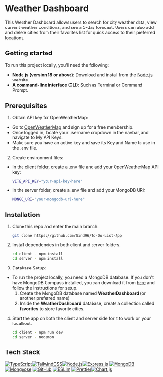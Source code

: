 # Weather Dashboard

This Weather Dashboard allows users to search for city weather data, view current weather conditions, and see a 5-day forecast. Users can also add and delete cities from their favorites list for quick access to their preferred locations.

## Getting started

To run this project locally, you'll need the following:

- **Node.js (version 18 or above)**: Download and install from the [Node.js](https://nodejs.org/en) website.
- **A command-line interface (CLI)**: Such as Terminal or Command Prompt.

## Prerequisites

1. Obtain API key for OpenWeatherMap:

- Go to [OpenWeatherMap](https://openweathermap.org/) and sign up for a free membership.
- Once logged in, locate your username dropdown in the navbar, and navigate to My API Keys.
- Make sure you have an active key and save its Key and Name to use in the .env file.

2. Create environment files:

- In the client folder, create a .env file and add your OpenWeatherMap API key:

  ```bash
  VITE_API_KEY="your-api-key-here"

  ```

- In the server folder, create a .env file and add your MongoDB URI:
  ```bash
  MONGO_URI="your-mongodb-uri-here"
  ```

## Installation

1. Clone this repo and enter the main branch:

   ```bash
   git clone https://github.com/Sind96/To-Do-List-App
   ```

2. Install dependencies in both client and server folders.

   ```bash
   cd client - npm install
   cd server - npm install
   ```

3. Database Setup:

- To run the project locally, you need a MongoDB database. If you don't have MongoDB Compass installed, you can download it from [here](https://www.mongodb.com/docs/compass/current/) and follow the instructions for setup.
  1. Create the MongoDB database named **WeatherDashboard** (or another preferred name).
  2. Inside the **WeatherDashboard** database, create a collection called **favorites** to store favorite cities.

4. Start the app on both the client and server side for it to work on your localhost.

   ```sh
   cd client - npm run dev
   cd server - nodemon
   ```

## Tech Stack

[![TypeScript][TypeScript]][TypeScript-url][![TailwindCSS][TailwindCSS]][TailwindCSS-url][![Node.js][Node.js]][Node.js-url][![Express.js][Express.js]][Express.js-url] [![MongoDB][Mongo-Db]][Mongo-Db-url] [![Mongoose][Mongoose]][Mongoose-url] [![GitHub][GitHub]][GitHub-url] [![ESLint][ESLint]][ESLint-url] [![Prettier][Prettier]][Prettier-url][![Chart.js][Chart.js]][Chart.js-url]

<!-- MARKDOWN LINKS & IMAGES -->
<!-- https://www.markdownguide.org/basic-syntax/#reference-style-links -->

[Mongo-Db]: https://img.shields.io/badge/MongoDB-47A248?logo=mongodb&logoColor=fff&style=flat
[Mongo-Db-url]: https://www.mongodb.com/docs/atlas/getting-started/
[Express.js]: https://img.shields.io/badge/Express-000?logo=express&logoColor=fff&style=flat
[Express.js-url]: https://expressjs.com/
[Mongoose]: https://img.shields.io/badge/Mongoose-800?logo=mongoose&logoColor=fff&style=flat
[Mongoose-url]: https://mongoosejs.com/docs/index.html
[ESLint]: https://img.shields.io/badge/ESLint-4B32C3?logo=eslint&logoColor=fff&style=flat
[ESLint-url]: https://eslint.org/docs/latest/
[GitHub-url]: https://github.com/
[GitHub]: https://img.shields.io/badge/GitHub-181717?logo=github&logoColor=fff&style=flat
[Prettier]: https://img.shields.io/badge/Prettier-F7B93E?logo=prettier&logoColor=fff&style=flat
[Prettier-url]: https://prettier.io/
[Jest]: https://img.shields.io/badge/-jest-%23C21325?style=for-the-badge&logo=jest&logoColor=white
[Jest-url]: https://jestjs.io/docs/getting-started
[TailwindCSS]: https://img.shields.io/badge/Tailwind%20CSS-06B6D4?logo=tailwindcss&logoColor=fff&style=flat
[TailwindCSS-url]: https://tailwindcss.com/
[TypeScript]: https://img.shields.io/badge/TypeScript-3178C6?logo=typescript&logoColor=fff&style=flat
[TypeScript-url]: https://www.typescriptlang.org/
[Node.js]: https://img.shields.io/badge/Node.js-5FA04E?logo=nodedotjs&logoColor=fff&style=flat
[Node.js-url]: https://nodejs.org/en
[Chart.js]: https://img.shields.io/badge/Chart.js-FF6384?logo=chartdotjs&logoColor=fff&style=flat
[Chart.js-url]: https://www.chartjs.org/

